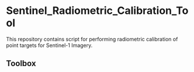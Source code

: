 # Sentinel_Radiometric_Calibration_Tool
This repository contains script for performing radiometric calibration of point targets for Sentinel-1 Imagery.

## Toolbox

